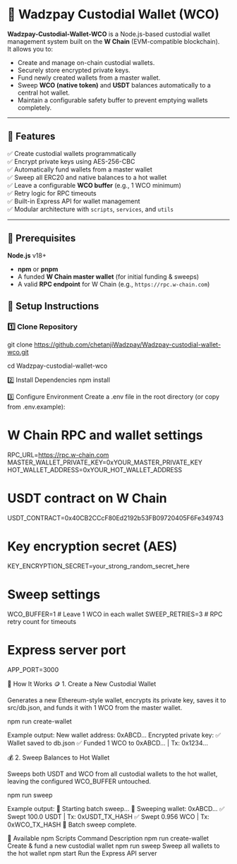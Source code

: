  
# 💼 Wadzpay Custodial Wallet (WCO)

**Wadzpay-Custodial-Wallet-WCO** is a Node.js-based custodial wallet management system built on the **W Chain** (EVM-compatible blockchain).  
It allows you to:
- Create and manage on-chain custodial wallets.
- Securely store encrypted private keys.
- Fund newly created wallets from a master wallet.
- Sweep **WCO (native token)** and **USDT** balances automatically to a central hot wallet.
- Maintain a configurable safety buffer to prevent emptying wallets completely.

---

## 🚀 Features

✅ Create custodial wallets programmatically  
✅ Encrypt private keys using AES-256-CBC  
✅ Automatically fund wallets from a master wallet  
✅ Sweep all ERC20 and native balances to a hot wallet  
✅ Leave a configurable **WCO buffer** (e.g., 1 WCO minimum)  
✅ Retry logic for RPC timeouts  
✅ Built-in Express API for wallet management  
✅ Modular architecture with `scripts`, `services`, and `utils`

---

## 🧩 Prerequisites
  **Node.js** v18+  
- **npm** or **pnpm**  
- A funded **W Chain master wallet** (for initial funding & sweeps)  
- A valid **RPC endpoint** for W Chain (e.g., `https://rpc.w-chain.com`) 

## 🔧 Setup Instructions 

### 1️⃣ Clone Repository 
git clone https://github.com/chetanjiWadzpay/Wadzpay-custodial-wallet-wco.git 

cd Wadzpay-custodial-wallet-wco 

2️⃣ Install Dependencies 
npm install 

3️⃣ Configure Environment 
Create a .env file in the root directory (or copy from .env.example): 

# W Chain RPC and wallet settings
RPC_URL=https://rpc.w-chain.com
MASTER_WALLET_PRIVATE_KEY=0xYOUR_MASTER_PRIVATE_KEY
HOT_WALLET_ADDRESS=0xYOUR_HOT_WALLET_ADDRESS

# USDT contract on W Chain
USDT_CONTRACT=0x40CB2CCcF80Ed2192b53FB09720405F6Fe349743

# Key encryption secret (AES)
KEY_ENCRYPTION_SECRET=your_strong_random_secret_here

# Sweep settings
WCO_BUFFER=1         # Leave 1 WCO in each wallet
SWEEP_RETRIES=3      # RPC retry count for timeouts

# Express server port
APP_PORT=3000
 


🧠 How It Works
🪙 1. Create a New Custodial Wallet

Generates a new Ethereum-style wallet, encrypts its private key, saves it to src/db.json, and funds it with 1 WCO from the master wallet.

npm run create-wallet   

Example output: 
New wallet address: 0xABCD...
Encrypted private key: <AES-encrypted-string>
✅ Wallet saved to db.json
✅ Funded 1 WCO to 0xABCD... | Tx: 0x1234...



💰 2. Sweep Balances to Hot Wallet

Sweeps both USDT and WCO from all custodial wallets to the hot wallet, leaving the configured WCO_BUFFER untouched. 

npm run sweep
 
 Example output: 
 🚀 Starting batch sweep...
🔑 Sweeping wallet: 0xABCD...
✅ Swept 100.0 USDT | Tx: 0xUSDT_TX_HASH
✅ Swept 0.956 WCO  | Tx: 0xWCO_TX_HASH
🎉 Batch sweep complete. 


🧰 Available npm Scripts
Command	Description
npm run create-wallet	Create & fund a new custodial wallet
npm run sweep	Sweep all wallets to the hot wallet
npm start	Run the Express API server


